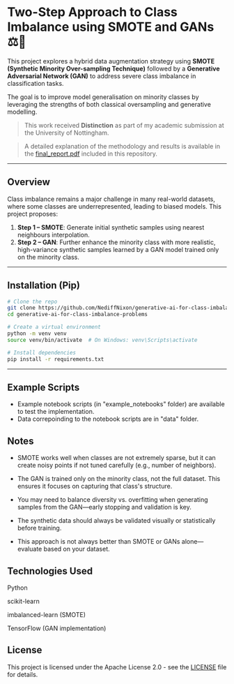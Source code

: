# Two-Step Approach to Class Imbalance using SMOTE and GANs ⚖️🤖

This project explores a hybrid data augmentation strategy using **SMOTE (Synthetic Minority Over-sampling Technique)** followed by a **Generative Adversarial Network (GAN)** to address severe class imbalance in classification tasks.

The goal is to improve model generalisation on minority classes by leveraging the strengths of both classical oversampling and generative modelling.

> This work received **Distinction** as part of my academic submission at the University of Nottingham.

> A detailed explanation of the methodology and results is available in the [final_report.pdf](final_report.pdf) included in this repository.

---

## Overview

Class imbalance remains a major challenge in many real-world datasets, where some classes are underrepresented, leading to biased models. This project proposes:

1. **Step 1 – SMOTE**: Generate initial synthetic samples using nearest neighbours interpolation.
2. **Step 2 – GAN**: Further enhance the minority class with more realistic, high-variance synthetic samples learned by a GAN model trained only on the minority class.

---

## Installation (Pip)

```bash
# Clone the repo
git clone https://github.com/NediffNixon/generative-ai-for-class-imbalance-problems.git
cd generative-ai-for-class-imbalance-problems

# Create a virtual environment
python -m venv venv
source venv/bin/activate  # On Windows: venv\Scripts\activate

# Install dependencies
pip install -r requirements.txt
```
---

## Example Scripts
- Example notebook scripts (in "example_notebooks" folder) are available to test the implementation.
- Data correpoinding to the notebook scripts are in "data" folder.

## Notes
- SMOTE works well when classes are not extremely sparse, but it can create noisy points if not tuned carefully (e.g., number of neighbors).

- The GAN is trained only on the minority class, not the full dataset. This ensures it focuses on capturing that class's structure.

- You may need to balance diversity vs. overfitting when generating samples from the GAN—early stopping and validation is key.

- The synthetic data should always be validated visually or statistically before training.

- This approach is not always better than SMOTE or GANs alone—evaluate based on your dataset.

## Technologies Used
Python

scikit-learn

imbalanced-learn (SMOTE)

TensorFlow (GAN implementation)

## License
This project is licensed under the Apache License 2.0 - see the [LICENSE](LICENSE) file for details.
